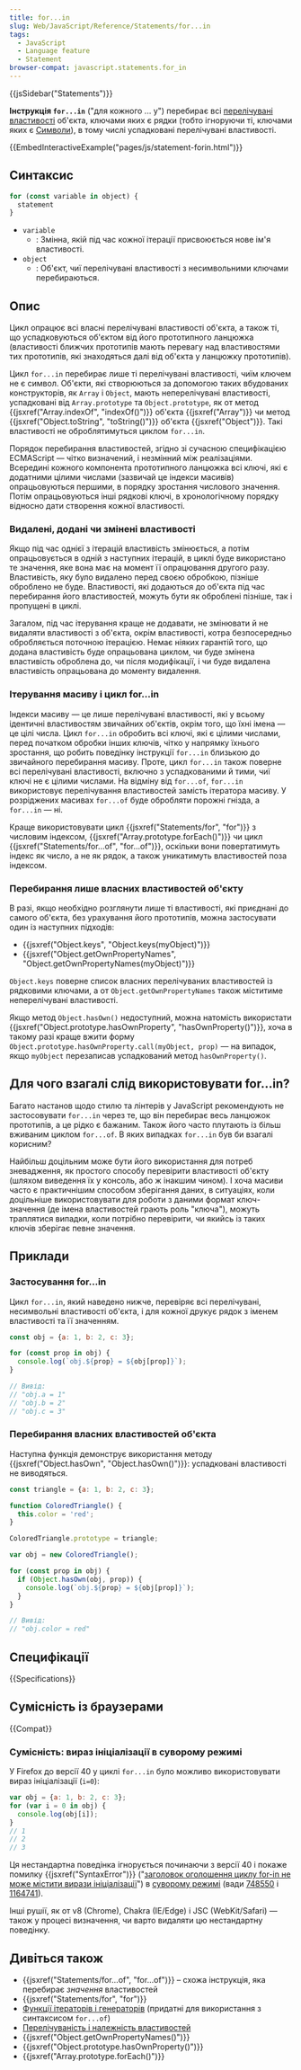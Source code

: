 ```yaml
---
title: for...in
slug: Web/JavaScript/Reference/Statements/for...in
tags:
  - JavaScript
  - Language feature
  - Statement
browser-compat: javascript.statements.for_in
---
```

{{jsSidebar("Statements")}}

**Інструкція `for...in`** ("для кожного ... у") перебирає всі [перелічувані властивості](/uk/docs/Web/JavaScript/Enumerability_and_ownership_of_properties) об'єкта, ключами яких є рядки (тобто ігноруючи ті, ключами яких є [Символи](/uk/docs/Web/JavaScript/Reference/Global_Objects/Symbol)), в тому числі успадковані перелічувані властивості.

{{EmbedInteractiveExample("pages/js/statement-forin.html")}}

## Синтаксис

```js
for (const variable in object) {
  statement
}
```

- `variable`
  - : Змінна, якій під час кожної ітерації присвоюється нове ім'я властивості.
- `object`
  - : Об'єкт, чиї перелічувані властивості з несимвольними ключами перебираються.

## Опис

Цикл опрацює всі власні перелічувані властивості об'єкта, а також ті, що успадковуються об'єктом від його прототипного ланцюжка (властивості ближчих прототипів мають перевагу над властивостями тих прототипів, які знаходяться далі від об'єкта у ланцюжку прототипів).

Цикл `for...in` перебирає лише ті перелічувані властивості, чиїм ключем не є символ. Об'єкти, які створюються за допомогою таких вбудованих конструкторів, як `Array` і `Object`, мають неперелічувані властивості, успадковані від `Array.prototype` та `Object.prototype`, як от метод {{jsxref("Array.indexOf", "indexOf()")}} об'єкта {{jsxref("Array")}}  чи метод {{jsxref("Object.toString", "toString()")}} об'єкта {{jsxref("Object")}}. Такі властивості не оброблятимуться циклом `for...in`.

Порядок перебирання властивостей, згідно зі сучасною специфікацією ECMAScript — чітко визначений, і незмінний між реалізаціями. Всередині кожного компонента прототипного ланцюжка всі ключі, які є додатними цілими числами (зазвичай це індекси масивів) опрацьовуються першими, в порядку зростання числового значення. Потім опрацьовуються інші рядкові ключі, в хронологічному порядку відносно дати створення кожної властивості.

### Видалені, додані чи змінені властивості

Якщо під час однієї з ітерацій властивість змінюється, а потім опрацьовується в одній з наступних ітерацій, в циклі буде використано те значення, яке вона має на момент її опрацювання другого разу. Властивість, яку було видалено перед своєю обробкою, пізніше оброблено не буде. Властивості, які додаються до об'єкта під час перебирання його властивостей, можуть бути як оброблені пізніше, так і пропущені в циклі.

Загалом,  під час ітерування краще не додавати, не змінювати й не видаляти властивості з об'єкта, окрім властивості, котра безпосередньо обробляється поточною ітерацією. Немає ніяких гарантій того, що додана властивість буде опрацьована циклом, чи буде змінена властивість оброблена до, чи після модифікації, і чи буде видалена властивість опрацьована до моменту видалення.

### Ітерування масиву і цикл for...in

Індекси масиву — це лише перелічувані властивості, які у всьому ідентичні властивостям звичайних об'єктів, окрім того, що їхні імена — це цілі числа. Цикл `for...in` обробить всі ключі, які є цілими числами, перед початком обробки інших ключів, чітко у напрямку їхнього зростання, що робить поведінку інструкції `for...in` близькою до звичайного перебирання масиву. Проте, цикл `for...in` також поверне всі перелічувані властивості, включно з успадкованими й тими, чиї ключі не є цілими числами. На відміну від `for...of`, `for...in` використовує перелічування властивостей замість ітератора масиву. У розріджених масивах `for...of` буде обробляти порожні гнізда, а `for...in` — ні.

Краще використовувати цикл {{jsxref("Statements/for", "for")}} з числовим індексом, {{jsxref("Array.prototype.forEach()")}} чи цикл {{jsxref("Statements/for...of", "for...of")}}, оскільки вони повертатимуть індекс як число, а не як рядок, а також уникатимуть властивостей поза індексом.

### Перебирання лише власних властивостей об'єкту

В разі, якщо необхідно розглянути лише ті властивості, які приєднані до самого об'єкта, без урахування його прототипів, можна застосувати один із наступних підходів:

- {{jsxref("Object.keys", "Object.keys(myObject)")}}
- {{jsxref("Object.getOwnPropertyNames", "Object.getOwnPropertyNames(myObject)")}}

`Object.keys` поверне список власних перелічуваних властивостей із рядковими ключами, а от `Object.getOwnPropertyNames` також міститиме неперелічувані властивості.

Якщо метод `Object.hasOwn()` недоступний, можна натомість використати {{jsxref("Object.prototype.hasOwnProperty", "hasOwnProperty()")}}, хоча в такому разі краще вжити форму `Object.prototype.hasOwnProperty.call(myObject, prop)` — на випадок, якщо `myObject` перезаписав успадкований метод `hasOwnProperty()`.

## Для чого взагалі слід використовувати for...in?

Багато настанов щодо стилю та лінтерів у JavaScript рекомендують не застосовувати `for...in` через те, що він перебирає весь ланцюжок прототипів, а це рідко є бажаним. Також його часто плутають із більш вживаним циклом `for...of`. В яких випадках `for...in` був би взагалі корисним?

Найбільш доцільним може бути його використання для потреб зневадження, як простого способу перевірити властивості об'єкту (шляхом виведення їх у консоль, або ж інакшим чином). І хоча масиви часто є практичнішим способом зберігання даних, в ситуаціях, коли доцільніше використовувати для роботи з даними формат ключ-значення (де імена властивостей грають роль "ключа"), можуть траплятися випадки, коли потрібно перевірити, чи якийсь із таких ключів зберігає певне значення.

## Приклади

### Застосування for...in

Цикл `for...in`, який наведено нижче, перевіряє всі перелічувані, несимвольні властивості об'єкта, і для кожної друкує рядок з іменем властивості та її значенням.

```js
const obj = {a: 1, b: 2, c: 3};

for (const prop in obj) {
  console.log(`obj.${prop} = ${obj[prop]}`);
}

// Вивід:
// "obj.a = 1"
// "obj.b = 2"
// "obj.c = 3"
```

### Перебирання власних властивостей об'єкта

Наступна функція демонструє використання методу {{jsxref("Object.hasOwn", "Object.hasOwn()")}}: успадковані властивості не виводяться.

```js
const triangle = {a: 1, b: 2, c: 3};

function ColoredTriangle() {
  this.color = 'red';
}

ColoredTriangle.prototype = triangle;

var obj = new ColoredTriangle();

for (const prop in obj) {
  if (Object.hasOwn(obj, prop)) {
    console.log(`obj.${prop} = ${obj[prop]}`);
  }
}

// Вивід:
// "obj.color = red"
```

## Специфікації

{{Specifications}}

## Сумісність із браузерами

{{Compat}}

### Сумісність: вираз ініціалізації в суворому режимі

У Firefox до версії 40 у циклі `for...in` було можливо використовувати вираз ініціалізації (`i=0`):

```js example-bad
var obj = {a: 1, b: 2, c: 3};
for (var i = 0 in obj) {
  console.log(obj[i]);
}
// 1
// 2
// 3
```

Ця нестандартна поведінка ігнорується починаючи з версії 40 і покаже помилку {{jsxref("SyntaxError")}} ("[заголовок оголошення циклу for-in не може містити вирази ініціалізації](/uk/docs/Web/JavaScript/Reference/Errors/Invalid_for-in_initializer)") в [суворому режимі](/uk/docs/Web/JavaScript/Reference/Strict_mode) (вади [748550](https://bugzilla.mozilla.org/show_bug.cgi?id=748550) і [1164741](https://bugzilla.mozilla.org/show_bug.cgi?id=1164741)).

Інші рушії, як от v8 (Chrome), Chakra (IE/Edge) і JSC (WebKit/Safari) — також у процесі визначення, чи варто видаляти цю нестандартну поведінку.

## Дивіться також

- {{jsxref("Statements/for...of", "for...of")}} – схожа інструкція, яка перебирає _значення_ властивостей
- {{jsxref("Statements/for", "for")}}
- [Функції ітераторів і генераторів](/uk/docs/Web/JavaScript/Guide/Iterators_and_Generators) (придатні для використання з синтаксисом `for...of`)
- [Перелічуваність і належність властивостей](/uk/docs/Web/JavaScript/Enumerability_and_ownership_of_properties)
- {{jsxref("Object.getOwnPropertyNames()")}}
- {{jsxref("Object.prototype.hasOwnProperty()")}}
- {{jsxref("Array.prototype.forEach()")}}
